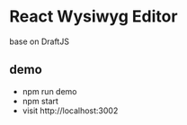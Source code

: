 # React Wysiwyg Editor

base on DraftJS

## demo
* npm run demo
* npm start
* visit http://localhost:3002

